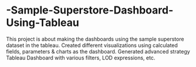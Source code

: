 # -Sample-Superstore-Dashboard-Using-Tableau
This project is about making the dashboards using the sample superstore dataset in the tableau. 
Created different visualizations using calculated fields, parameters & charts as the dashboard.
Generated advanced strategy Tableau Dashboard with various filters, LOD expressions, etc.
